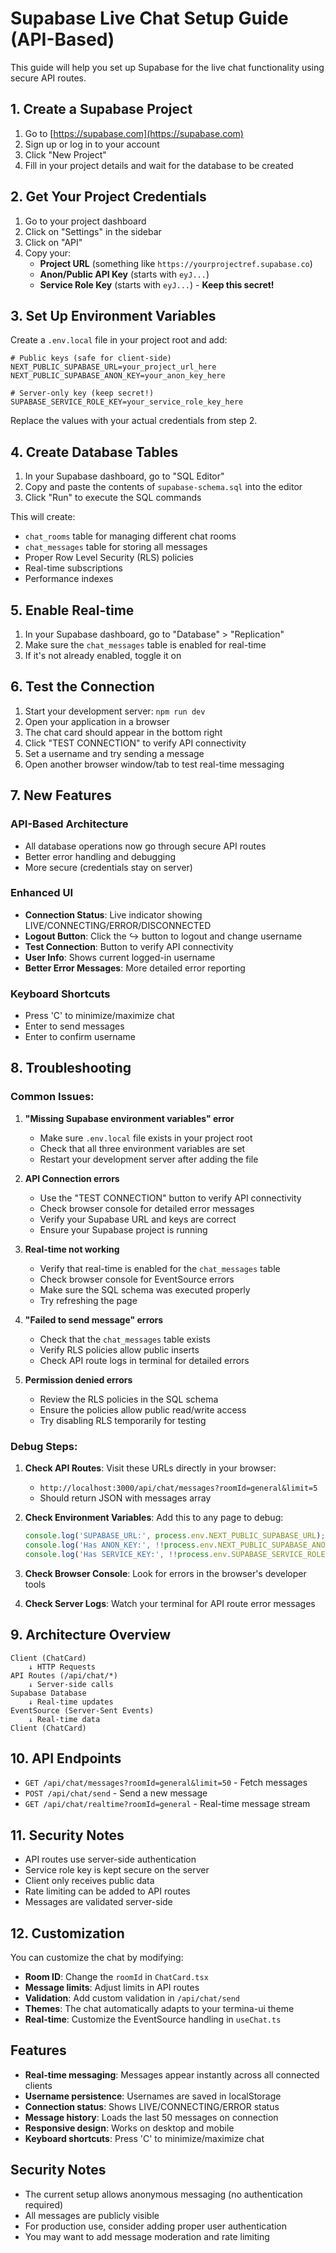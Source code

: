 # Supabase Live Chat Setup Guide (API-Based)

This guide will help you set up Supabase for the live chat functionality using secure API routes.

## 1. Create a Supabase Project

1. Go to [https://supabase.com](https://supabase.com)
2. Sign up or log in to your account
3. Click "New Project"
4. Fill in your project details and wait for the database to be created

## 2. Get Your Project Credentials

1. Go to your project dashboard
2. Click on "Settings" in the sidebar
3. Click on "API" 
4. Copy your:
   - **Project URL** (something like `https://yourprojectref.supabase.co`)
   - **Anon/Public API Key** (starts with `eyJ...`)
   - **Service Role Key** (starts with `eyJ...`) - **Keep this secret!**

## 3. Set Up Environment Variables

Create a `.env.local` file in your project root and add:

```env
# Public keys (safe for client-side)
NEXT_PUBLIC_SUPABASE_URL=your_project_url_here
NEXT_PUBLIC_SUPABASE_ANON_KEY=your_anon_key_here

# Server-only key (keep secret!)
SUPABASE_SERVICE_ROLE_KEY=your_service_role_key_here
```

Replace the values with your actual credentials from step 2.

## 4. Create Database Tables

1. In your Supabase dashboard, go to "SQL Editor"
2. Copy and paste the contents of `supabase-schema.sql` into the editor
3. Click "Run" to execute the SQL commands

This will create:
- `chat_rooms` table for managing different chat rooms
- `chat_messages` table for storing all messages
- Proper Row Level Security (RLS) policies
- Real-time subscriptions
- Performance indexes

## 5. Enable Real-time

1. In your Supabase dashboard, go to "Database" > "Replication"
2. Make sure the `chat_messages` table is enabled for real-time
3. If it's not already enabled, toggle it on

## 6. Test the Connection

1. Start your development server: `npm run dev`
2. Open your application in a browser
3. The chat card should appear in the bottom right
4. Click "TEST CONNECTION" to verify API connectivity
5. Set a username and try sending a message
6. Open another browser window/tab to test real-time messaging

## 7. New Features

### API-Based Architecture
- All database operations now go through secure API routes
- Better error handling and debugging
- More secure (credentials stay on server)

### Enhanced UI
- **Connection Status**: Live indicator showing LIVE/CONNECTING/ERROR/DISCONNECTED
- **Logout Button**: Click the ↪ button to logout and change username
- **Test Connection**: Button to verify API connectivity
- **User Info**: Shows current logged-in username
- **Better Error Messages**: More detailed error reporting

### Keyboard Shortcuts
- Press 'C' to minimize/maximize chat
- Enter to send messages
- Enter to confirm username

## 8. Troubleshooting

### Common Issues:

1. **"Missing Supabase environment variables" error**
   - Make sure `.env.local` file exists in your project root
   - Check that all three environment variables are set
   - Restart your development server after adding the file

2. **API Connection errors**
   - Use the "TEST CONNECTION" button to verify API connectivity
   - Check browser console for detailed error messages
   - Verify your Supabase URL and keys are correct
   - Ensure your Supabase project is running

3. **Real-time not working**
   - Verify that real-time is enabled for the `chat_messages` table
   - Check browser console for EventSource errors
   - Make sure the SQL schema was executed properly
   - Try refreshing the page

4. **"Failed to send message" errors**
   - Check that the `chat_messages` table exists
   - Verify RLS policies allow public inserts
   - Check API route logs in terminal for detailed errors

5. **Permission denied errors**
   - Review the RLS policies in the SQL schema
   - Ensure the policies allow public read/write access
   - Try disabling RLS temporarily for testing

### Debug Steps:

1. **Check API Routes**: Visit these URLs directly in your browser:
   - `http://localhost:3000/api/chat/messages?roomId=general&limit=5`
   - Should return JSON with messages array

2. **Check Environment Variables**: Add this to any page to debug:
   ```javascript
   console.log('SUPABASE_URL:', process.env.NEXT_PUBLIC_SUPABASE_URL);
   console.log('Has ANON_KEY:', !!process.env.NEXT_PUBLIC_SUPABASE_ANON_KEY);
   console.log('Has SERVICE_KEY:', !!process.env.SUPABASE_SERVICE_ROLE_KEY);
   ```

3. **Check Browser Console**: Look for errors in the browser's developer tools

4. **Check Server Logs**: Watch your terminal for API route error messages

## 9. Architecture Overview

```
Client (ChatCard) 
    ↓ HTTP Requests
API Routes (/api/chat/*)
    ↓ Server-side calls
Supabase Database
    ↓ Real-time updates
EventSource (Server-Sent Events)
    ↓ Real-time data
Client (ChatCard)
```

## 10. API Endpoints

- `GET /api/chat/messages?roomId=general&limit=50` - Fetch messages
- `POST /api/chat/send` - Send a new message
- `GET /api/chat/realtime?roomId=general` - Real-time message stream

## 11. Security Notes

- API routes use server-side authentication
- Service role key is kept secure on the server
- Client only receives public data
- Rate limiting can be added to API routes
- Messages are validated server-side

## 12. Customization

You can customize the chat by modifying:

- **Room ID**: Change the `roomId` in `ChatCard.tsx`
- **Message limits**: Adjust limits in API routes
- **Validation**: Add custom validation in `/api/chat/send`
- **Themes**: The chat automatically adapts to your termina-ui theme
- **Real-time**: Customize the EventSource handling in `useChat.ts`

## Features

- **Real-time messaging**: Messages appear instantly across all connected clients
- **Username persistence**: Usernames are saved in localStorage
- **Connection status**: Shows LIVE/CONNECTING/ERROR status
- **Message history**: Loads the last 50 messages on connection
- **Responsive design**: Works on desktop and mobile
- **Keyboard shortcuts**: Press 'C' to minimize/maximize chat

## Security Notes

- The current setup allows anonymous messaging (no authentication required)
- All messages are publicly visible
- For production use, consider adding proper user authentication
- You may want to add message moderation and rate limiting 